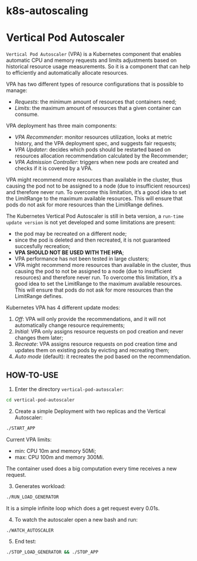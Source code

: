 # k8s-autoscaling

# Vertical Pod Autoscaler

`Vertical Pod Autoscaler` (VPA) is a Kubernetes component that enables automatic CPU and memory requests and limits adjustments based on historical resource usage measurements. So it is a component that can help to efficiently and automatically allocate resources. 

VPA has two different types of resource configurations that is possible to manage:
- *Requests*: the minimum amount of resources that containers need;
- *Limits*: the maximum amount of resources that a given container can consume.

VPA deployment has three main components:
- *VPA Recommender*: monitor resources utilization, looks at metric history, and the VPA deployment spec, and suggests fair requests;
- *VPA Updater*: decides which pods should be restarted based on resources allocation recommendation calculated by the Recommender;
- *VPA Admission Controller*: triggers when new pods are created and checks if it is covered by a VPA.

VPA might recommend more resources than available in the cluster, thus causing the pod not to be assigned to a node (due to insufficient resources) and therefore never run. To overcome this limitation, it’s a good idea to set the LimitRange to the maximum available resources. This will ensure that pods do not ask for more resources than the LimitRange defines.

The Kubernetes Vertical Pod Autoscaler is still in beta version, a `run-time update version` is not yet developed and some limitations are present:
- the pod may be recreated on a different node;
- since the pod is deleted and then recreated, it is not guaranteed succesfully recreation;
- **VPA SHOULD NOT BE USED WITH THE HPA**;
- VPA performance has not been tested in large clusters;
- VPA might recommend more resources than available in the cluster, thus causing the pod to not be assigned to a node (due to insufficient resources) and therefore never run. To overcome this limitation, it’s a good idea to set the LimitRange to the maximum available resources. This will ensure that pods do not ask for more resources than the LimitRange defines.

Kubernetes VPA has 4 different update modes:
1. *Off*: VPA will only provide the recommendations, and it will not automatically change resource requirements;
2. *Initial*: VPA only assigns resource requests on pod creation and never changes them later;
3. *Recreate*:  VPA assigns resource requests on pod creation time and updates them on existing pods by evicting and recreating them;
4. *Auto mode* (default): it recreates the pod based on the recommendation.

## HOW-TO-USE

1. Enter the directory `vertical-pod-autoscaler`:
```bash
cd vertical-pod-autoscaler
```

2. Create a simple Deployment with two replicas and the Vertical Autoscaler:
```bash
./START_APP
```
Current VPA limits:
- min: CPU 10m and memory 50Mi;
- max: CPU 100m and memory 300Mi.

The container used does a big computation every time receives a new request.

3. Generates workload:
```bash
./RUN_LOAD_GENERATOR
```
It is a simple infinite loop which does a get request every 0.01s.

4. To watch the autoscaler open a new bash and run:
```bash
./WATCH_AUTOSCALER
```
5. End test:
```bash
./STOP_LOAD_GENERATOR && ./STOP_APP
```
